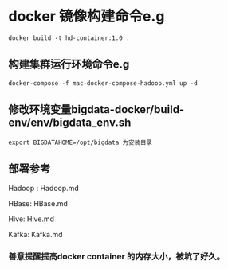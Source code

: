 # docker 镜像构建命令e.g

```
docker build -t hd-container:1.0 .
```

## 构建集群运行环境命令e.g

```
docker-compose -f mac-docker-compose-hadoop.yml up -d
```
## 修改环境变量bigdata-docker/build-env/env/bigdata_env.sh

```
export BIGDATAHOME=/opt/bigdata 为安装目录

```
## 部署参考

Hadoop : Hadoop.md

HBase: HBase.md

Hive: Hive.md

Kafka: Kafka.md

### 善意提醒提高docker container 的内存大小，被坑了好久。
